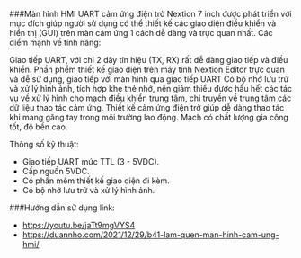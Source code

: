 ###Màn hình HMI UART cảm ứng điện trở Nextion 7 inch được phát triển với mục đích giúp người sử dụng có thể  thiết kế các giao diện điều khiển và hiển thị (GUI) trên màn cảm ứng 1 cách dễ dàng và trực quan nhất. Các điểm mạnh về tính năng:

Giao tiếp UART, với chỉ 2 dây tín hiệu (TX, RX) rất dễ dàng giao tiếp và điều khiển.
Phần phểm thiết kế giao diện trên máy tính Nextion Editor trực quan và dễ sử dụng, giao tiếp với màn hình qua giao tiếp UART
Có bộ nhớ lưu trữ và xử lý hình ảnh, tích hợp khe thẻ nhớ, nên giảm thiểu được hầu hết các tác vụ về xử lý hình cho mạch điều khiển trung tâm, chỉ truyền về trung tâm các dữ liệu thao tác cảm ứng.
Thiết kế cảm ứng điện trở giúp dễ dàng thao tác khi mang găng tay trong môi trường lao động.
Mạch có chất lượng gia công tốt, độ bền cao.

Thông số kỹ thuật:

- Giao tiếp UART mức TTL (3 - 5VDC).
- Cấp nguồn 5VDC.
- Có phần mềm thiết kế giao diện đi kèm.
- Có bộ nhớ lưu trữ và xử lý hình ảnh.

###Hướng dẫn sử dụng
link: 
- https://youtu.be/jaTt9mgVYS4
- https://duannho.com/2021/12/29/b41-lam-quen-man-hinh-cam-ung-hmi/
